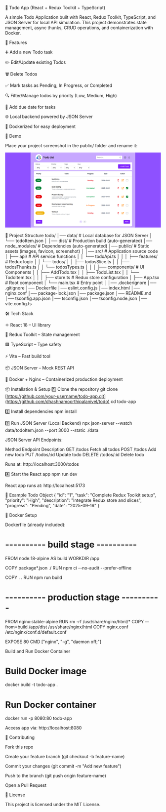 📝 Todo App (React + Redux Toolkit + TypeScript)

A simple Todo Application built with React, Redux Toolkit, TypeScript, and JSON Server for local API simulation.
This project demonstrates state management, async thunks, CRUD operations, and containerization with Docker.

🚀 Features

➕ Add a new Todo task

✏️ Edit/Update existing Todos

🗑️ Delete Todos

✅ Mark tasks as Pending, In Progress, or Completed

🔍 Filter/Manage todos by priority (Low, Medium, High)

📅 Add due date for tasks

🌐 Local backend powered by JSON Server

🐳 Dockerized for easy deployment

📸 Demo

Place your project screenshot in the public/ folder and rename it:

![Todo App Screenshot](public/todo-screenshot.png)

📂 Project Structure
todo/
│── data/ # Local database for JSON Server
│ └── todoItem.json
│
│── dist/ # Production build (auto-generated)
│── node_modules/ # Dependencies (auto-generated)
│── public/ # Static assets (images, favicon, screenshot)
│
│── src/ # Application source code
│ ├── api/ # API service functions
│ │ └── todoApi.ts
│ │
│ ├── features/ # Redux logic
│ │ └── todos/
│ │ ├── todosSlice.ts
│ │ ├── todosThunks.ts
│ │ └── todosTypes.ts
│ │
│ ├── components/ # UI Components
│ │ ├── AddTodo.tsx
│ │ ├── TodoList.tsx
│ │ └── TodoItem.tsx
│ │
│ ├── store.ts # Redux store configuration
│ ├── App.tsx # Root component
│ └── main.tsx # Entry point
│
│── .dockerignore
│── .gitignore
│── Dockerfile
│── eslint.config.js
│── index.html
│── nginx.conf
│── package-lock.json
│── package.json
│── README.md
│── tsconfig.app.json
│── tsconfig.json
│── tsconfig.node.json
│── vite.config.ts

🛠️ Tech Stack

⚛️ React 18 – UI library

🧰 Redux Toolkit – State management

🟦 TypeScript – Type safety

⚡ Vite – Fast build tool

📦 JSON Server – Mock REST API

🐳 Docker + Nginx – Containerized production deployment

📦 Installation & Setup
1️⃣ Clone the repository
git clone [https://github.com/your-username/todo-app.git](https://github.com/dhashnamoorthipalanivel/todo)
cd todo-app

2️⃣ Install dependencies
npm install

3️⃣ Run JSON Server (Local Backend)
npx json-server --watch data/todoItem.json --port 3000 --static ./data

JSON Server API Endpoints:

Method Endpoint Description
GET /todos Fetch all todos
POST /todos Add new todo
PUT /todos/:id Update todo
DELETE /todos/:id Delete todo

Runs at: http://localhost:3000/todos

4️⃣ Start the React app
npm run dev

React app runs at: http://localhost:5173

📌 Example Todo Object
{
"id": "1",
"task": "Complete Redux Toolkit setup",
"priority": "High",
"description": "Integrate Redux store and slices",
"progress": "Pending",
"date": "2025-09-16"
}

🐳 Docker Setup

Dockerfile (already included):

# ---------- build stage ----------

FROM node:18-alpine AS build
WORKDIR /app

COPY package\*.json ./
RUN npm ci --no-audit --prefer-offline

COPY . .
RUN npm run build

# ---------- production stage ----------

FROM nginx:stable-alpine
RUN rm -rf /usr/share/nginx/html/\*
COPY --from=build /app/dist /usr/share/nginx/html
COPY nginx.conf /etc/nginx/conf.d/default.conf

EXPOSE 80
CMD ["nginx", "-g", "daemon off;"]

Build and Run Docker Container

# Build Docker image

docker build -t todo-app .

# Run Docker container

docker run -p 8080:80 todo-app

Access app via: http://localhost:8080

🤝 Contributing

Fork this repo

Create your feature branch (git checkout -b feature-name)

Commit your changes (git commit -m "Add new feature")

Push to the branch (git push origin feature-name)

Open a Pull Request

📜 License

This project is licensed under the MIT License.
